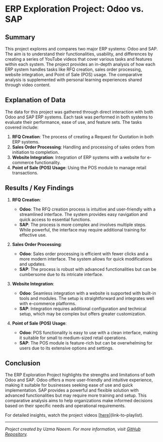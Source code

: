# ERP Exploration Project: Odoo vs. SAP

## Summary

This project explores and compares two major ERP systems: Odoo and SAP. The aim is to understand their functionalities, usability, and differences by creating a series of YouTube videos that cover various tasks and features within each system. The project provides an in-depth analysis of how each ERP system handles tasks like RFQ creation, sales order processing, website integration, and Point of Sale (POS) usage. The comparative analysis is supplemented with personal learning experiences shared through video content.


## Explanation of Data

The data for this project was gathered through direct interaction with both Odoo and SAP ERP systems. Each task was performed in both systems to evaluate their performance, ease of use, and feature sets. The tasks covered include:

1. **RFQ Creation**: The process of creating a Request for Quotation in both ERP systems.
2. **Sales Order Processing**: Handling and processing of sales orders from initiation to completion.
3. **Website Integration**: Integration of ERP systems with a website for e-commerce functionality.
4. **Point of Sale (POS) Usage**: Using the POS module to manage retail transactions.



## Results / Key Findings

1. **RFQ Creation**: 
   - **Odoo**: The RFQ creation process is intuitive and user-friendly with a streamlined interface. The system provides easy navigation and quick access to essential functions.
   - **SAP**: The process is more complex and involves multiple steps. While powerful, the interface may require additional training for effective use.


2. **Sales Order Processing**:
   - **Odoo**: Sales order processing is efficient with fewer clicks and a more modern interface. The system allows for quick modifications and updates.
   - **SAP**: The process is robust with advanced functionalities but can be cumbersome due to its intricate interface.

 
3. **Website Integration**:
   - **Odoo**: Seamless integration with a website is supported with built-in tools and modules. The setup is straightforward and integrates well with e-commerce platforms.
   - **SAP**: Integration requires additional configuration and technical setup, which may be complex but offers greater customization.

  
4. **Point of Sale (POS) Usage**:
   - **Odoo**: POS functionality is easy to use with a clean interface, making it suitable for small to medium-sized retail operations.
   - **SAP**: The POS module is feature-rich but can be overwhelming for users due to its extensive options and settings.

 
## Conclusion

The ERP Exploration Project highlights the strengths and limitations of both Odoo and SAP. Odoo offers a more user-friendly and intuitive experience, making it suitable for businesses seeking ease of use and quick implementation. SAP provides a powerful and flexible solution with advanced functionalities but may require more training and setup. This comparative analysis aims to help organizations make informed decisions based on their specific needs and operational requirements.

For detailed insights, watch the project videos [[here](https://www.youtube.com/watch?v=6AQYwDg9XgI&list=PLySTiUNbnflyMrx9Xvns1W7iczDPdwvCT)](link-to-playlist).

---

*Project created by Uzma Naeem. For more information, visit [GitHub Repository](link-to-repository).*

